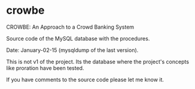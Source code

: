 # crowbe
CROWBE: An Approach to a Crowd Banking System 

Source code of the MySQL database with the procedures.

Date: January-02-15 (mysqldump of the last version).

This is not v1 of the project. Its the database where the project's concepts like proration have been tested.

If you have comments to the source code please let me know it.
